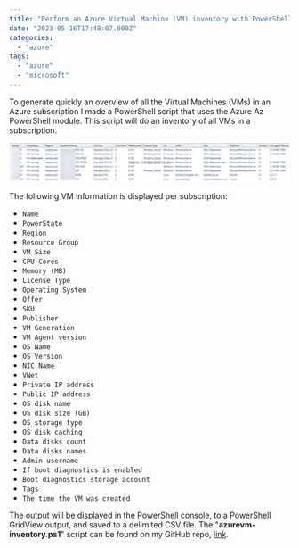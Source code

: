 ```yaml
---
title: "Perform an Azure Virtual Machine (VM) inventory with PowerShell"
date: "2023-05-16T17:48:07.000Z"
categories: 
  - "azure"
tags: 
  - "azure"
  - "microsoft"
---
```


To generate quickly an overview of all the Virtual Machines (VMs) in an Azure subscription I made a PowerShell script that uses the Azure Az PowerShell module. This script will do an inventory of all VMs in a subscription.

![](images/1-1024x143.jpg)

The following VM information is displayed per subscription:

- `Name`
- `PowerState`
- `Region`
- `Resource Group`
- `VM Size`
- `CPU Cores`
- `Memory (MB)`
- `License Type`
- `Operating System`
- `Offer`
- `SKU`
- `Publisher`
- `VM Generation`
- `VM Agent version`
- `OS Name`
- `OS Version`
- `NIC Name`
- `VNet`
- `Private IP address`
- `Public IP address`
- `OS disk name`
- `OS disk size (GB)`
- `OS storage type`
- `OS disk caching`
- `Data disks count`
- `Data disks names`
- `Admin username`
- `If boot diagnostics is enabled`
- `Boot diagnostics storage account`
- `Tags`
- `The time the VM was created`

The output will be displayed in the PowerShell console, to a PowerShell GridView output, and saved to a delimited CSV file. The "**azurevm-inventory.ps1**" script can be found on my GitHub repo, [link](https://github.com/ibeerens/Azure).
